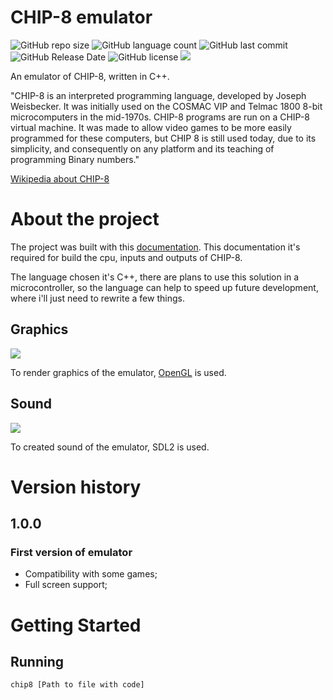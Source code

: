 # CHIP-8 emulator
![GitHub repo size](https://img.shields.io/github/repo-size/danielcreeklear/chip8_emulator?style=for-the-badge)
![GitHub language count](https://img.shields.io/github/languages/count/danielcreeklear/chip8_emulator?style=for-the-badge)
![GitHub last commit](https://img.shields.io/github/last-commit/danielcreeklear/chip8_emulator?style=for-the-badge)
![GitHub Release Date](https://img.shields.io/github/release-date/danielcreeklear/chip8_emulator?style=for-the-badge)
![GitHub license](https://img.shields.io/github/license/danielcreeklear/chip8_emulator?style=for-the-badge)
<img src="https://upload.wikimedia.org/wikipedia/commons/thumb/5/54/Space_intercept.png/220px-Space_intercept.png"/>
<p>An emulator of CHIP-8, written in C++.</p>
<p>"CHIP-8 is an interpreted programming language, developed by Joseph Weisbecker. It was initially used on the COSMAC VIP and Telmac 1800 8-bit microcomputers in the mid-1970s. CHIP-8 programs are run on a CHIP-8 virtual machine. It was made to allow video games to be more easily programmed for these computers, but CHIP 8 is still used today, due to its simplicity, and consequently on any platform and its teaching of programming Binary numbers."</p>
<p><a href="https://en.wikipedia.org/wiki/CHIP-8" target="_blank">Wikipedia about CHIP-8</a></p>

# About the project
<p>The project was built with this <a href="http://devernay.free.fr/hacks/chip8/C8TECH10.HTM" target="_blank">documentation</a>.
This documentation it's required for build the cpu, inputs and outputs of CHIP-8.</p>
<p>The language chosen it's C++, there are plans to use this solution in a microcontroller, so
the language can help to speed up future development, where i'll just need to rewrite a few things.</p>

## Graphics
<img src="https://www.opengl.org/img/opengl_logo.jpg"/>
<p>To render graphics of the emulator, <a href="https://www.opengl.org/" target="_blank">OpenGL</a> is used.</p>

## Sound
<img src="https://www.libsdl.org/media/SDL_logo.png"/>
<p>To created sound of the emulator, <ahref="https://www.libsdl.org/" target="_blank">SDL2</a> is used.</p>

# Version history

## 1.0.0
### First version of emulator
- Compatibility with some games;
- Full screen support;

# Getting Started

## Running
```
chip8 [Path to file with code]
```
